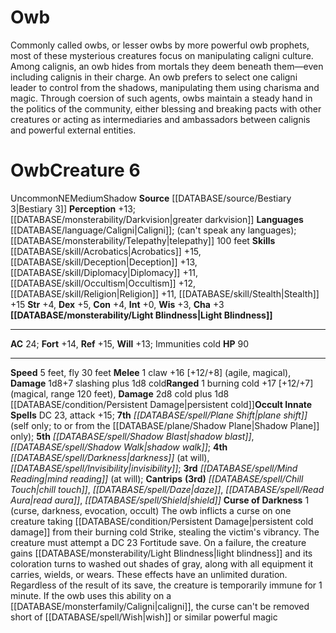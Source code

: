 ﻿---
ac: '24'
alignment: NE
charisma: '+3'
constitution: '+4'
creature_ability:
- Curse of Darkness
- Light Blindness
creature_family: '[[DATABASE/monsterfamily/Owb|Owb]]'
dexterity: '+5'
fly_speed: '30'
fortitude: '+14'
hp: '90'
id: '1257'
intelligence: '+0'
land_speed: '5'
language:
- '[[DATABASE/language/Caligni|Caligni]] ; (can''t speak any languages); [[DATABASE/monsterability/Telepathy|telepathy]]
  100 feet'
level: '6'
max_speed: '30'
name: Owb
perception: '+13'
rarity: Uncommon
reflex: '+15'
sense:
- '[[DATABASE/monsterability/Darkvision|greater darkvision]]'
size: Medium
skill:
- '[[DATABASE/skill/Acrobatics|Acrobatics]] +15'
- '[[DATABASE/skill/Deception|Deception]] +13'
- '[[DATABASE/skill/Diplomacy|Diplomacy]] +11'
- '[[DATABASE/skill/Occultism|Occultism]] +12'
- '[[DATABASE/skill/Religion|Religion]] +11'
- '[[DATABASE/skill/Stealth|Stealth]] +15'
source: '[[DATABASE/source/Bestiary 3|Bestiary 3]]'
speed:
- 5 feet
- fly 30 feet
spell:
- '[[DATABASE/spell/Chill Touch|Chill Touch]]'
- '[[DATABASE/spell/Darkness|Darkness]]'
- '[[DATABASE/spell/Daze|Daze]]'
- '[[DATABASE/spell/Invisibility|Invisibility]]'
- '[[DATABASE/spell/Mind Reading|Mind Reading]]'
- '[[DATABASE/spell/Plane Shift|Plane Shift]]'
- '[[DATABASE/spell/Read Aura|Read Aura]]'
- '[[DATABASE/spell/Shadow Blast|ShadowBlast]]'
- '[[DATABASE/spell/Shadow Walk|Shadow Walk]]'
- '[[DATABASE/spell/Shield|Shield]]'
strength: '+4'
strength_req: '4'
strongest_save:
- Reflex
trait:
- '[[DATABASE/trait/Shadow|Shadow]]'
- '[[DATABASE/trait/Uncommon|Uncommon]]'
type: Creature
vision: Greater darkvision
weakest_save:
- Will
will: '+13'
wisdom: '+3'

---
# Owb

Commonly called owbs, or lesser owbs by more powerful owb prophets, most of these mysterious creatures focus on manipulating caligni culture. Among calignis, an owb hides from mortals they deem beneath them—even including calignis in their charge. An owb prefers to select one caligni leader to control from the shadows, manipulating them using charisma and magic. Through coersion of such agents, owbs maintain a steady hand in the politics of the community, either blessing and breaking pacts with other creatures or acting as intermediaries and ambassadors between calignis and powerful external entities.

# Owb<span class="item-type">Creature 6</span>

<span class="trait-uncommon item-trait">Uncommon</span><span class="trait-alignment item-trait">NE</span><span class="trait-size item-trait">Medium</span><span class="item-trait">Shadow</span>
**Source** [[DATABASE/source/Bestiary 3|Bestiary 3]]
**Perception** +13; [[DATABASE/monsterability/Darkvision|greater darkvision]]
**Languages** [[DATABASE/language/Caligni|Caligni]]; (can't speak any languages); [[DATABASE/monsterability/Telepathy|telepathy]] 100 feet
**Skills** [[DATABASE/skill/Acrobatics|Acrobatics]] +15, [[DATABASE/skill/Deception|Deception]] +13, [[DATABASE/skill/Diplomacy|Diplomacy]] +11, [[DATABASE/skill/Occultism|Occultism]] +12, [[DATABASE/skill/Religion|Religion]] +11, [[DATABASE/skill/Stealth|Stealth]] +15
**Str** +4, **Dex** +5, **Con** +4, **Int** +0, **Wis** +3, **Cha** +3
**[[DATABASE/monsterability/Light Blindness|Light Blindness]]**

---
**AC** 24; **Fort** +14, **Ref** +15, **Will** +13; Immunities cold
**HP** 90

---
**Speed** 5 feet, fly 30 feet
<span class="in-box-ability">**Melee** <span class="action-icon">1</span> claw +16 [+12/+8] (agile, magical), **Damage** 1d8+7 slashing plus 1d8 cold</span><span class="in-box-ability">**Ranged** <span class="action-icon">1</span> burning cold +17 [+12/+7] (magical, range 120 feet), **Damage** 2d8 cold plus 1d8 [[DATABASE/condition/Persistent Damage|persistent cold]]</span>**Occult Innate Spells** DC 23, attack +15; **7th** _[[DATABASE/spell/Plane Shift|plane shift]]_ (self only; to or from the [[DATABASE/plane/Shadow Plane|Shadow Plane]] only); **5th** _[[DATABASE/spell/Shadow Blast|shadow blast]]_, _[[DATABASE/spell/Shadow Walk|shadow walk]]_; **4th** _[[DATABASE/spell/Darkness|darkness]]_ (at will), _[[DATABASE/spell/Invisibility|invisibility]]_; **3rd** _[[DATABASE/spell/Mind Reading|mind reading]]_ (at will); **Cantrips** **(3rd)** _[[DATABASE/spell/Chill Touch|chill touch]]_, _[[DATABASE/spell/Daze|daze]]_, _[[DATABASE/spell/Read Aura|read aura]]_, _[[DATABASE/spell/Shield|shield]]_
<span class="in-box-ability">**Curse of Darkness** <span class="action-icon">1</span> (curse, darkness, evocation, occult) The owb inflicts a curse on one creature taking [[DATABASE/condition/Persistent Damage|persistent cold damage]] from their burning cold Strike, stealing the victim's vibrancy. The creature must attempt a DC 23 Fortitude save. On a failure, the creature gains [[DATABASE/monsterability/Light Blindness|light blindness]] and its coloration turns to washed out shades of gray, along with all equipment it carries, wields, or wears. These effects have an unlimited duration. Regardless of the result of its save, the creature is temporarily immune for 1 minute.
 If the owb uses this ability on a [[DATABASE/monsterfamily/Caligni|caligni]], the curse can't be removed short of [[DATABASE/spell/Wish|wish]] or similar powerful magic</span>
